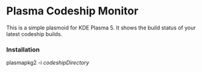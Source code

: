 # Plasma Codeship Monitor

This is a simple plasmoid for KDE Plasma 5. It shows the build status of your latest codeship builds.

### Installation

plasmapkg2 -i *codeshipDirectory*
